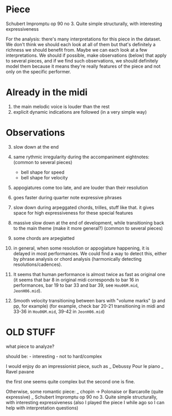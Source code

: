 # Piece

Schubert Impromptu op 90 no 3. Quite simple structurally, with interesting expressiveness

For the analysis: there's many interpretations for this piece in the dataset. We don't think we should each look at all of them but that's definitely a richness we should benefit from. Maybe we can each look at a few interpretations. We should if possible, make observations (below) that apply to several pieces, and if we find such observations, we should definitely model them because it means they're really features of the piece and not only on the specific performer.

# Already in the midi

1. the main melodic voice is louder than the rest
2. explicit dynamic indications are followed (in a very simple way)

# Observations

3. slow down at the end
4. same rythmic irregularity during the accompaniment eightnotes: (common to several pieces)
   - bell shape for speed
   - bell shape for velocity
5. appogiatures come too late, and are louder than their resolution
6. goes faster during quarter note expressive phrases
7. slow down during arpeggated chords, trilles, stuff like that. it gives space for high expressiveness for these special features
8. massive slow down at the end of development, while transitioning back to the main theme (make it more general?) (common to several pieces)
9. some chords are arpegiatted
10. in general, when some resolution or appogiature happening, it is delayed in most performances. We could find a way to detect this, either by phrase analysis or chord analysis (harmonically detecting resolutions/cadences).

11. It seems that human performance is almost twice as fast as original one (it seems that bar 8 in original midi corresponds to bar 16 in performances, bar 19 to bar 33 and bar 39, see `Hou06M.mid`, `JeonH06.mid`).
12. Smooth velocity transitioning between bars with "volume marks" (p and pp, for example) (for example, check bar 20-21 transitioning in midi and 33-36 in `Hou06M.mid`, 39-42 in `JeonH06.mid`)

# OLD STUFF

what piece to analyze?

should be: - interesting - not to hard/complex

I would enjoy do an impressionist piece, such as
_ Debussy Pour le piano
_ Ravel pavane

the first one seems quite complex but the second one is fine.

Otherwise, some romantic piece:
_ chopin -> Polonaise or Barcarolle (quite expressive)
_ Schubert Impromptu op 90 no 3. Quite simple structurally, with interesting expressiveness (also I played the piece I while ago so I can help with interpretation questions)
